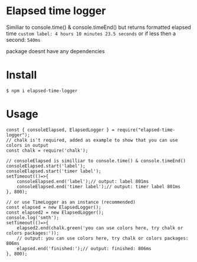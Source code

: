 # Elapsed time logger
Similiar to console.time() & console.timeEnd() but returns formatted elapsed time `custom label: 4 hours 10 minutes 23.5 seconds` or if less then a second: `540ms`

package doesnt have any dependencies 
# Install
`$ npm i elapsed-time-logger`
# Usage

```
const { consoleElapsed, ElapsedLogger } = require("elapsed-time-logger");
// chalk is't required, added as example to show that you can use colors in output
const chalk = require('chalk');

// consoleElapsed is similliar to console.time() & console.timeEnd() 
consoleElapsed.start('label');
consoleElapsed.start('timer label');
setTimeout(()=>{
    consoleElapsed.end('label');// output: label 801ms
    consoleElapsed.end('timer label');// output: timer label 801ms
}, 800);

// or use TimeLogger as an instance (recommended)
const elapsed = new ElapsedLogger();
const elapsed2 = new ElapsedLogger();
console.log('smth');
setTimeout(()=>{
    elapsed2.end(chalk.green('you can use colors here, try chalk or colors packages:'));
    // output: you can use colors here, try chalk or colors packages: 806ms
    elapsed.end('finished:');// output: finished: 806ms
}, 800);
```
